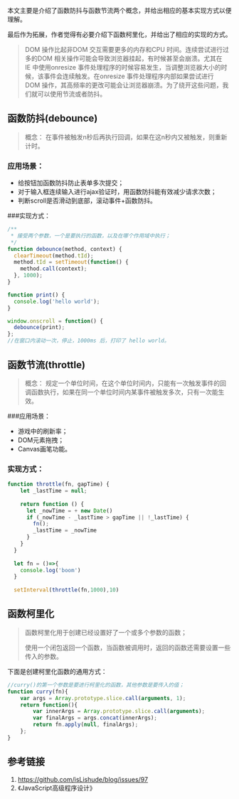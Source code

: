 本文主要是介绍了函数防抖与函数节流两个概念，并给出相应的基本实现方式以便理解。

最后作为拓展，作者觉得有必要介绍下函数柯里化，并给出了相应的实现的方式。

                            

>  DOM 操作比起非DOM 交互需要更多的内存和CPU 时间。连续尝试进行过多的DOM 相关操作可能会导致浏览器挂起，有时候甚至会崩溃。尤其在IE 中使用onresize 事件处理程序的时候容易发生，当调整浏览器大小的时候，该事件会连续触发。在onresize 事件处理程序内部如果尝试进行DOM 操作，其高频率的更改可能会让浏览器崩溃。为了绕开这些问题，我们就可以使用节流或者防抖。



## 函数防抖(debounce) 

> 概念： 在事件被触发n秒后再执行回调，如果在这n秒内又被触发，则重新计时。 



### 应用场景：

+ 给按钮加函数防抖防止表单多次提交； 
+ 对于输入框连续输入进行ajax验证时，用函数防抖能有效减少请求次数； 
+ 判断scroll是否滑动到底部，滚动事件+函数防抖。 



###实现方式：

```javascript
/**
 * 接受两个参数，一个是要执行的函数，以及在哪个作用域中执行；
 */
function debounce(method, context) {
  clearTimeout(method.tId);
  method.tId = setTimeout(function() {
    method.call(context);
  }, 1000);
}

function print() {
  console.log('hello world');
}

window.onscroll = function() {
  debounce(print);
};
//在窗口内滚动一次，停止，1000ms 后，打印了 hello world。
```



## 函数节流(throttle) 

> 概念： 规定一个单位时间，在这个单位时间内，只能有一次触发事件的回调函数执行，如果在同一个单位时间内某事件被触发多次，只有一次能生效。 



###应用场景：

+ 游戏中的刷新率； 
+ DOM元素拖拽； 
+ Canvas画笔功能。 



### 实现方式：

```javascript
function throttle(fn, gapTime) {
    let _lastTime = null;
  
    return function () {
      let _nowTime = + new Date()
      if (_nowTime - _lastTime > gapTime || !_lastTime) {
        fn();
        _lastTime = _nowTime
      }
    }
  }
  
  let fn = ()=>{
    console.log('boom')
  }
  
  setInterval(throttle(fn,1000),10)

```





## 函数柯里化

> 函数柯里化用于创建已经设置好了一个或多个参数的函数；
>
> 使用一个闭包返回一个函数，当函数被调用时，返回的函数还需要设置一些传入的参数。

下面是创建柯里化函数的通用方式：

```javascript
//curry()的第一个参数是要进行柯里化的函数，其他参数是要传入的值；
function curry(fn){
    var args = Array.prototype.slice.call(arguments, 1);
    return function(){
        var innerArgs = Array.prototype.slice.call(arguments);
        var finalArgs = args.concat(innerArgs);
        return fn.apply(null, finalArgs);
    };
}
```



## 参考链接

1. https://github.com/isLishude/blog/issues/97
2. 《JavaScript高级程序设计》